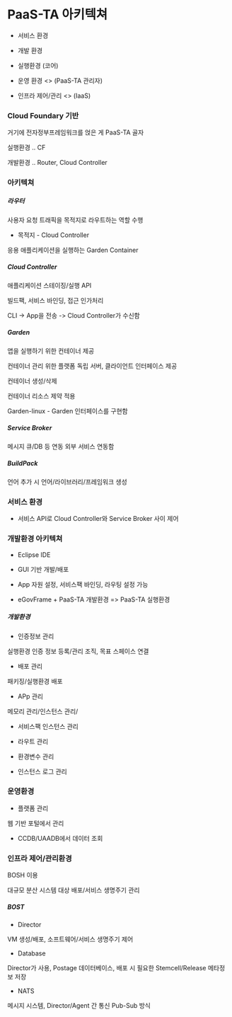 # PaaS-TA 아키텍쳐

* 서비스 환경

* 개발 환경

* 실행환경 (코어)

* 운영 환경 <> (PaaS-TA 관리자)

* 인프라 제어/관리 <> (IaaS)

### Cloud Foundary 기반

거기에 전자정부프레임워크를 얹은 게 PaaS-TA 골자

실행환경 .. CF

개발환경 .. Router, Cloud Controller

### 아키텍쳐

##### 라우터

사용자 요청 트래픽을 목적지로 라우트하는 역할 수행

* 목적지 - Cloud Controller

응용 애플리케이션을 실행하는 Garden Container

##### Cloud Controller

애플리케이션 스테이징/실행 API

빌드팩, 서비스 바인딩, 접근 인가처리

CLI -> App을 전송 -> Cloud Controller가 수신함

##### Garden

앱을 실행하기 위한 컨테이너 제공

컨테이너 관리 위한 플랫폼 독립 서버, 클라이언트 인터페이스 제공

컨테이너 생성/삭제

컨테이너 리소스 제약 적용

Garden-linux - Garden 인터페이스를 구현함

##### Service Broker

메시지 큐/DB 등 연동 외부 서비스 연동함

##### BuildPack

언어 추가 시 언어/라이브러리/프레임워크 생성

### 서비스 환경

* 서비스 API로 Cloud Controller와 Service Broker 사이 제어

### 개발환경 아키텍쳐

* Eclipse IDE

* GUI 기반 개발/배포

* App 자원 설정, 서비스팩 바인딩, 라우팅 설정 가능

* eGovFrame + PaaS-TA 개발환경 => PaaS-TA 실행환경

##### 개발환경

* 인증정보 관리

실행환경 인증 정보 등록/관리 조직, 목표 스페이스 연결

* 배포 관리

패키징/실행환경 배포

* APp 관리

메모리 관리/인스턴스 관리/

* 서비스팩 인스턴스 관리

* 라우트 관리

* 환경변수 관리

* 인스턴스 로그 관리

### 운영환경

* 플랫폼 관리

웹 기반 포털에서 관리

* CCDB/UAADB에서 데이터 조회

### 인프라 제어/관리환경

BOSH 이용

대규모 분산 시스템 대상 배포/서비스 생명주기 관리

##### BOST

* Director

VM 생성/배포, 소프트웨어/서비스 생명주기 제어

* Database

Director가 사용, Postage 데이터베이스, 배포 시 필요한 Stemcell/Release 메타정보 저장

* NATS

메시지 시스템, Director/Agent 간 통신
Pub-Sub 방식


